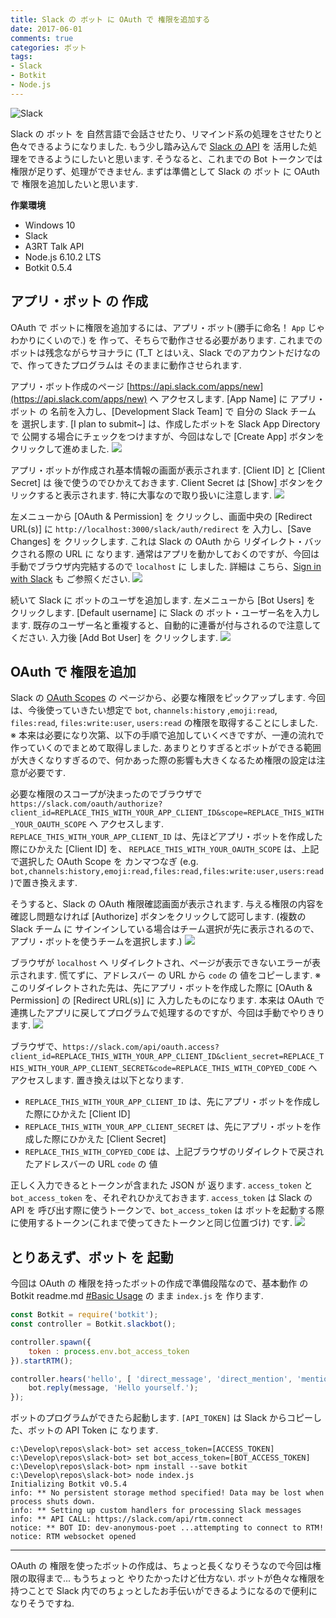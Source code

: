 ```yaml
---
title: Slack の ボット に OAuth で 権限を追加する
date: 2017-06-01
comments: true
categories: ボット
tags:
- Slack
- Botkit
- Node.js
---
```


![](/images/slack/slack.png "Slack")

Slack の ボット を 自然言語で会話させたり、リマインド系の処理をさせたりと色々できるようになりました. もう少し踏み込んで [Slack の API](https://api.slack.com/methods) を 活用した処理をできるようにしたいと思います. そうなると、これまでの Bot トークンでは権限が足りず、処理ができません. まずは準備として Slack の ボット に OAuth で 権限を追加したいと思います.


**作業環境**
- Windows 10
- Slack
- A3RT Talk API
- Node.js 6.10.2 LTS
- Botkit 0.5.4


## アプリ・ボット の 作成
OAuth で ボットに権限を追加するには、アプリ・ボット(勝手に命名！ `App` じゃ わかりにくいので.) を 作って、そちらで動作させる必要があります. これまでのボットは残念ながらサヨナラに (T_T とはいえ、Slack でのアカウントだけなので、作ってきたプログラムは そのままに動作させられます.

アプリ・ボット作成のページ [https://api.slack.com/apps/new](https://api.slack.com/apps/new) へ アクセスします.
[App Name] に アプリ・ボット の 名前を入力し、[Development Slack Team] で 自分の Slack チーム を 選択します.
[I plan to submit~] は、作成したボットを Slack App Directory で 公開する場合にチェックをつけますが、今回はなしで [Create App] ボタンをクリックして進めました.
![](/images/slack/oauth/01.png)

アプリ・ボットが作成され基本情報の画面が表示されます. [Client ID] と [Client Secret] は 後で使うのでひかえておきます. Client Secret は [Show] ボタンをクリックすると表示されます. 特に大事なので取り扱いに注意します.
![](/images/slack/oauth/02.png)

左メニューから [OAuth & Permission] を クリックし、画面中央の [Redirect URL(s)] に `http://localhost:3000/slack/auth/redirect` を 入力し、[Save Changes] を クリックします.
これは Slack の OAuth から リダイレクト・バックされる際の URL に なります. 通常はアプリを動かしておくのですが、今回は手動でブラウザ内完結するので `localhost` に しました. 詳細は こちら、[Sign in with Slack](https://api.slack.com/docs/sign-in-with-slack) も ご参照ください.
![](/images/slack/oauth/03.png)

続いて Slack に ボットのユーザを追加します. 左メニューから [Bot Users] を クリックします.
[Default username] に Slack の ボット・ユーザー名を入力します. 既存のユーザー名と重複すると、自動的に連番が付与されるので注意してください.
入力後 [Add Bot User] を クリックします.
![](/images/slack/oauth/04.png)


## OAuth で 権限を追加
Slack の [OAuth Scopes](https://api.slack.com/docs/oauth-scopes) の ページから、必要な権限をピックアップします. 今回は、今後使っていきたい想定で `bot`, `channels:history` ,`emoji:read`, `files:read`, `files:write:user`, `users:read` の権限を取得することにしました.
※ 本来は必要になり次第、以下の手順で追加していくべきですが、一連の流れで作っていくのでまとめて取得しました. あまりとりすぎるとボットができる範囲が大きくなりすぎるので、何かあった際の影響も大きくなるため権限の設定は注意が必要です.

必要な権限のスコープが決まったのでブラウザで `https://slack.com/oauth/authorize?client_id=REPLACE_THIS_WITH_YOUR_APP_CLIENT_ID&scope=REPLACE_THIS_WITH_YOUR_OAUTH_SCOPE` へ アクセスします.
`REPLACE_THIS_WITH_YOUR_APP_CLIENT_ID` は、先ほどアプリ・ボットを作成した際にひかえた [Client ID] を、
`REPLACE_THIS_WITH_YOUR_OAUTH_SCOPE` は、上記で選択した OAuth Scope を カンマつなぎ (e.g. `bot,channels:history,emoji:read,files:read,files:write:user,users:read`)で置き換えます.

そうすると、Slack の OAuth 権限確認画面が表示されます. 与える権限の内容を確認し問題なければ [Authorize] ボタンをクリックして認可します. (複数の Slack チーム に サインインしている場合はチーム選択が先に表示されるので、アプリ・ボットを使うチームを選択します.)
![](/images/slack/oauth/05.png)

ブラウザが `localhost` へ リダイレクトされ、ページが表示できないエラーが表示されます. 慌てずに、アドレスバー の URL から `code` の 値をコピーします.
※ このリダイレクトされた先は、先にアプリ・ボットを作成した際に [OAuth & Permission] の [Redirect URL(s)] に 入力したものになります. 本来は OAuth で 連携したアプリに戻してプログラムで処理するのですが、今回は手動でやりきります.
![](/images/slack/oauth/06.png)

ブラウザで、`https://slack.com/api/oauth.access?client_id=REPLACE_THIS_WITH_YOUR_APP_CLIENT_ID&client_secret=REPLACE_THIS_WITH_YOUR_APP_CLIENT_SECRET&code=REPLACE_THIS_WITH_COPYED_CODE` へ アクセスします.
置き換えは以下となります.
- `REPLACE_THIS_WITH_YOUR_APP_CLIENT_ID` は、先にアプリ・ボットを作成した際にひかえた [Client ID]
- `REPLACE_THIS_WITH_YOUR_APP_CLIENT_SECRET` は、先にアプリ・ボットを作成した際にひかえた [Client Secret]
- `REPLACE_THIS_WITH_COPYED_CODE` は、上記ブラウザのリダイレクトで戻されたアドレスバーの URL `code` の 値

正しく入力できるとトークンが含まれた JSON が 返ります. `access_token` と `bot_access_token` を、それぞれひかえておきます.
`access_token` は Slack の API を 呼び出す際に使うトークンで、`bot_access_token` は ボットを起動する際に使用するトークン(これまで使ってきたトークンと同じ位置づけ) です.
![](/images/slack/oauth/07.png)


## とりあえず、ボット を 起動
今回は OAuth の 権限を持ったボットの作成で準備段階なので、基本動作 の Botkit readme.md [#Basic Usage](https://github.com/howdyai/botkit/blob/master/docs/readme.md#basic-usage) の まま `index.js` を 作ります.
```javascript
const Botkit = require('botkit');
const controller = Botkit.slackbot();

controller.spawn({
    token : process.env.bot_access_token
}).startRTM();

controller.hears('hello', [ 'direct_message', 'direct_mention', 'mention' ], (bot, message) => {
    bot.reply(message, 'Hello yourself.');
});
```

ボットのプログラムができたら起動します.
`[API_TOKEN]` は Slack からコピーした、ボットの API Token に なります.
```shell-session
c:\Develop\repos\slack-bot> set access_token=[ACCESS_TOKEN]
c:\Develop\repos\slack-bot> set bot_access_token=[BOT_ACCESS_TOKEN]
c:\Develop\repos\slack-bot> npm install --save botkit
c:\Develop\repos\slack-bot> node index.js
Initializing Botkit v0.5.4
info: ** No persistent storage method specified! Data may be lost when process shuts down.
info: ** Setting up custom handlers for processing Slack messages
info: ** API CALL: https://slack.com/api/rtm.connect
notice: ** BOT ID: dev-anonymous-poet ...attempting to connect to RTM!
notice: RTM websocket opened
```



- - - -
OAuth の 権限を使ったボットの作成は、ちょっと長くなりそうなので今回は権限の取得まで...
もうちょっと やりたかったけど仕方ない. ボットが色々な権限を持つことで Slack 内でのちょっとしたお手伝いができるようになるので便利になりそうですね.
